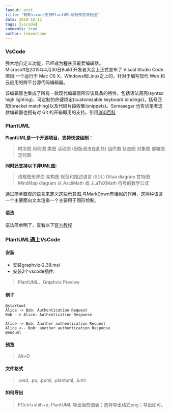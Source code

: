 ```yaml
---
layout: post
title: "玩转vscode支持PlantUML绘制预览流程图"
date: 2018-10-12
tags: [vscode]
comments: true
author: lemonchann
---
```


### VsCode

强大地自定义功能，已经成为程序员最爱编辑器。   
Microsoft在2015年4月30日Build 开发者大会上正式宣布了 Visual Studio Code 项目:一个运行于 Mac OS X、Windows和Linux之上的，针对于编写现代 Web 和云应用的跨平台源代码编辑器。   

<!-- more -->

该编辑器也集成了所有一款现代编辑器所应该具备的特性，包括语法高亮(syntax high lighting)，可定制的热键绑定(customizable keyboard bindings)，括号匹配(bracket matching)以及代码片段收集(snippets)。Somasegar 也告诉笔者这款编辑器也拥有对 Git 的开箱即用的支持。引用[360百科](https://baike.so.com/doc/24428308-25261478.html)

### PlantUML
**PlantUML是一个开源项目，支持快速绘制：**

>时序图
用例图
类图
活动图 (旧版语法在此处)
组件图
状态图
对象图
部署图 
定时图 

**同时还支持以下非UML图:**
>线框图形界面
架构图
规范和描述语言 (SDL)
Ditaa diagram
甘特图 
MindMap diagram 
以 AsciiMath 或 JLaTeXMath 符号的数学公式   

通过简单直观的语言来定义这些示意图,与MarkDown有相似的作用，这两种语言一个主要面向文本渲染一个主要用于图形绘制。
#### 语法
语法简单明了，查看以下[官方教程](http://plantuml.com/zh/sequence-diagram)   

### PlantUML遇上VsCode
#### 安装
- 安装graphviz-2.38.msi
- 安装2个vscode插件:
> PlantUML、Graphviz Preview

#### 例子
```plantUML
@startuml
Alice -> Bob: Authentication Request
Bob --> Alice: Authentication Response

Alice -> Bob: Another authentication Request
Alice <-- Bob: another authentication Response
@enduml
```
#### 预览
> Alt+D

#### 文件格式
> .wsd, .pu, .puml, .plantuml, .iuml

#### 如何导出
> F1/ctrl+shift+p; PlantUML:导出当前图表；选择导出格式png；导出即可。



